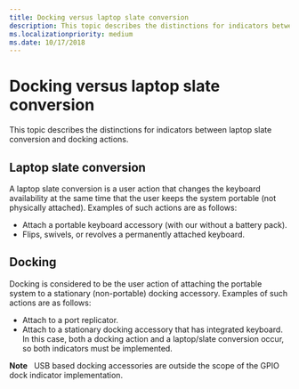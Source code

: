 ```yaml
---
title: Docking versus laptop slate conversion
description: This topic describes the distinctions for indicators between laptop slate conversion and docking actions.
ms.localizationpriority: medium
ms.date: 10/17/2018
---
```


# Docking versus laptop slate conversion


This topic describes the distinctions for indicators between laptop slate conversion and docking actions.

## <span id="Laptop_slate_conversion"></span><span id="laptop_slate_conversion"></span><span id="LAPTOP_SLATE_CONVERSION"></span>Laptop slate conversion


A laptop slate conversion is a user action that changes the keyboard availability at the same time that the user keeps the system portable (not physically attached). Examples of such actions are as follows:

-   Attach a portable keyboard accessory (with our without a battery pack).
-   Flips, swivels, or revolves a permanently attached keyboard.

## <span id="Docking"></span><span id="docking"></span><span id="DOCKING"></span>Docking


Docking is considered to be the user action of attaching the portable system to a stationary (non-portable) docking accessory. Examples of such actions are as follows:

-   Attach to a port replicator.
-   Attach to a stationary docking accessory that has integrated keyboard. In this case, both a docking action and a laptop/slate conversion occur, so both indicators must be implemented.

**Note**  
USB based docking accessories are outside the scope of the GPIO dock indicator implementation.

 

 

 




